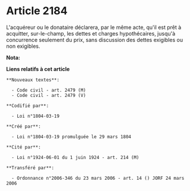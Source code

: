 # Article 2184

L'acquéreur ou le donataire déclarera, par le même acte, qu'il est prêt à acquitter, sur-le-champ, les dettes et charges
hypothécaires, jusqu'à concurrence seulement du prix, sans discussion des dettes exigibles ou non exigibles.

**Nota:**



**Liens relatifs à cet article**

	**Nouveaux textes**:

	  - Code civil - art. 2479 (M)
	  - Code civil - art. 2479 (V)

	**Codifié par**:

	  - Loi n°1804-03-19

	**Créé par**:

	  - Loi n°1804-03-19 promulguée le 29 mars 1804

	**Cité par**:

	  - Loi n°1924-06-01 du 1 juin 1924 - art. 214 (M)

	**Transféré par**:

	  - Ordonnance n°2006-346 du 23 mars 2006 - art. 14 () JORF 24 mars 2006
